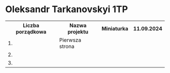 # Oleksandr Tarkanovskyi 1TP

<table>
<tr>
  <th>Liczba porządkowa</th>
    <th>Nazwa projektu</th>
    <th>Miniaturka</th>
  <th>11.09.2024</th>
</tr>
  <tr>
    <td>1.</td>
    <td>Pierwsza strona</td>
    <td></td>
  </tr>
  <tr>
    <td>2.</td>
    <td></td>
    <td></td>
  </tr>
  <td>3.</td>
    <td></td>
    <td></td>
  </tr>  
</table>
